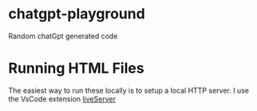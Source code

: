 # chatgpt-playground
Random chatGpt generated code 

# Running HTML Files
The easiest way to run these locally is to setup a local HTTP server.
I use the VsCode extension [liveServer](https://marketplace.visualstudio.com/items?itemName=ritwickdey.LiveServer) 

